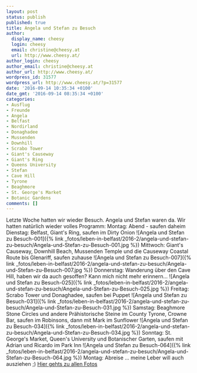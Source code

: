 ```yaml
---
layout: post
status: publish
published: true
title: Angela und Stefan zu Besuch
author:
  display_name: cheesy
  login: cheesy
  email: christine@cheesy.at
  url: http://www.cheesy.at/
author_login: cheesy
author_email: christine@cheesy.at
author_url: http://www.cheesy.at/
wordpress_id: 31577
wordpress_url: http://www.cheesy.at/?p=31577
date: '2016-09-14 10:35:34 +0100'
date_gmt: '2016-09-14 08:35:34 +0100'
categories:
- Ausflug
- Freunde
- Angela
- Belfast
- Nordirland
- Donaghadee
- Mussenden
- Downhill
- Scrabo Tower
- Giant's Causeway
- Giant's Ring
- Queens University
- Stefan
- Cave Hill
- Tyrone
- Beaghmore
- St. George's Market
- Botanic Gardens
comments: []
---
```

Letzte Woche hatten wir wieder Besuch. Angela und Stefan waren da. Wir hatten natürlich wieder volles Programm:
Montag: Abend - saufen daheim
Dienstag: Belfast, Giant's Ring, saufen im Dirty Onion
 ![Angela und Stefan zu Besuch-001]({% link _fotos/leben-in-belfast/2016-2/angela-und-stefan-zu-besuch/Angela-und-Stefan-zu-Besuch-001.jpg %})
Mittwoch: Giant's Causeway, Downhill Beach, Mussenden Temple und die Causeway Coastal Route bis Glenariff, saufen zuhause
 ![Angela und Stefan zu Besuch-007]({% link _fotos/leben-in-belfast/2016-2/angela-und-stefan-zu-besuch/Angela-und-Stefan-zu-Besuch-007.jpg %})
Donnerstag: Wanderung über den Cave Hill, haben wir da auch gesoffen? Kann mich nicht mehr erinnern...
 ![Angela und Stefan zu Besuch-025]({% link _fotos/leben-in-belfast/2016-2/angela-und-stefan-zu-besuch/Angela-und-Stefan-zu-Besuch-025.jpg %})
Freitag: Scrabo Tower und Donaghadee, saufen bei Puppet
 ![Angela und Stefan zu Besuch-031]({% link _fotos/leben-in-belfast/2016-2/angela-und-stefan-zu-besuch/Angela-und-Stefan-zu-Besuch-031.jpg %})
Samstag: Beaghmore Stone Circles und andere Prähistorische Steine im County Tyrone, Crowne Bar, saufen im Robinsons, dann mit Mark im Sunflower
 ![Angela und Stefan zu Besuch-034]({% link _fotos/leben-in-belfast/2016-2/angela-und-stefan-zu-besuch/Angela-und-Stefan-zu-Besuch-034.jpg %})
Sonntag: St. George's Market, Queen's University und Botanischer Garten, saufen mit Adrian und Ricardo im Park Inn
 ![Angela und Stefan zu Besuch-064]({% link _fotos/leben-in-belfast/2016-2/angela-und-stefan-zu-besuch/Angela-und-Stefan-zu-Besuch-064.jpg %})
Montag: Abreise ... meine Leber will auch ausziehen ;)
[Hier gehts zu allen Fotos](http://www.cheesy.at/fotos/sonstiges/leben-in-belfast/angela-und-stefan-zu-besuch/)
